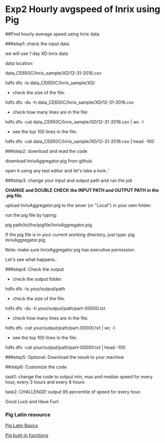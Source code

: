 # Exp2 Hourly avgspeed of Inrix using Pig

##Find hourly average speed using Inrix data

###step1: check the input data

we will use
1 day XD Inrix data

data location:

data_CE650C/Inrix_sample/XD/12-31-2016.csv

hdfs dfs -ls data_CE650C/Inrix_sample/XD/

* check the size of the file:

hdfs dfs -du -h data_CE650C/Inrix_sample/XD/12-31-2016.csv

* check how many lines are in the file:

hdfs dfs -cat data_CE650C/Inrix_sample/XD/12-31-2016.csv | wc -l

* see the top 100 lines in the file:

hdfs dfs -cat data_CE650C/Inrix_sample/XD/12-31-2016.csv | head -100

###step2: download and read the code

download InrixAggregator.pig from github

open it using any text editor and let's take a look..'

 

###step3: change your input and output path and run the job

**CHANGE and DOUBLE CHECK the INPUT PATH and OUTPUT PATH in the .pig file.**

upload InrixAggregator.pig to the sever (or "Local") in your own folder.

run the pig file by typing:

pig path/to/the/pigfile/InrixAggregator.pig

If the pig file is in your current working directory, just type: pig InrixAggregator.pig

Note: make sure InrixAggregator.pig has executive permission.

Let's see what happens..

###step4: Check the output

* check the output folder:

hdfs dfs -ls your/output/path

* check the size of the file:

hdfs dfs -du -h your/output/path/part-00000.txt

* check how many lines are in the file:

hdfs dfs -cat your/output/path/part-00000.txt | wc -l

* see the top 100 lines in the file:

hdfs dfs -cat your/output/path/part-00000.txt | head -100

###step5: Optional: Download the result to your machine


##step6: Customize the code

task1: change the code to output min, max and median speed for every hour, every 3 hours and every 8 hours

task2: CHALLENGE! output 95 percentile of speed for every hour.

Good Luck and Have Fun!

### Pig Latin resource

[Pig Latin Basics](https://pig.apache.org/docs/r0.11.1/basic.html)

[Pig built-in functions](https://pig.apache.org/docs/r0.11.1/func.html)

